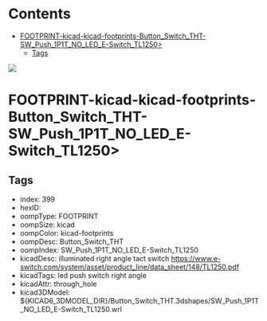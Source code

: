 



Contents
========

* [FOOTPRINT-kicad-kicad-footprints-Button_Switch_THT-SW_Push_1P1T_NO_LED_E-Switch_TL1250>](#footprint-kicad-kicad-footprints-button_switch_tht-sw_push_1p1t_no_led_e-switch_tl1250)
	* [Tags](#tags)
  
![][im]
# FOOTPRINT-kicad-kicad-footprints-Button_Switch_THT-SW_Push_1P1T_NO_LED_E-Switch_TL1250>

## Tags

- index: 399
- hexID: 
- oompType: FOOTPRINT
- oompSize: kicad
- oompColor: kicad-footprints
- oompDesc: Button_Switch_THT
- oompIndex: SW_Push_1P1T_NO_LED_E-Switch_TL1250
- kicadDesc: illuminated right angle tact switch https://www.e-switch.com/system/asset/product_line/data_sheet/148/TL1250.pdf
- kicadTags: led push switch right angle
- kicadAttr: through_hole
- kicad3DModel: ${KICAD6_3DMODEL_DIR}/Button_Switch_THT.3dshapes/SW_Push_1P1T_NO_LED_E-Switch_TL1250.wrl



[im]: image.png
